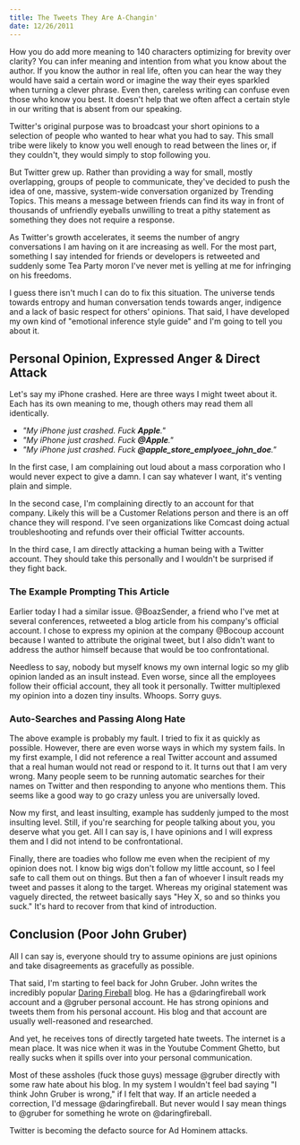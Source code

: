 ```yaml
---
title: The Tweets They Are A-Changin'
date: 12/26/2011
---
```


How you do add more meaning to 140 characters optimizing for brevity over clarity? You can infer meaning and intention from what you know about the author. If you know the author in real life, often you can hear the way they would have said a certain word or imagine the way their eyes sparkled when turning a clever phrase. Even then, careless writing can confuse even those who know you best. It doesn't help that we often affect a certain style in our writing that is absent from our speaking.

Twitter's original purpose was to broadcast your short opinions to a selection of people who wanted to hear what you had to say. This small tribe were likely to know you well enough to read between the lines or, if they couldn't, they would simply to stop following you. 

But Twitter grew up. Rather than providing a way for small, mostly overlapping, groups of people to communicate, they've decided to push the idea of one, massive, system-wide conversation organized by Trending Topics. This means a message between friends can find its way in front of thousands of unfriendly eyeballs unwilling to treat a pithy statement as something they does not require a response.

As Twitter's growth accelerates, it seems the number of angry conversations I am having on it are increasing as well. For the most part, something I say intended for friends or developers is retweeted and suddenly some Tea Party moron I've never met is yelling at me for infringing on his freedoms.

I guess there isn't much I can do to fix this situation. The universe tends towards entropy and human conversation tends towards anger, indigence and a lack of basic respect for others' opinions. That said, I have developed my own kind of "emotional inference style guide" and I'm going to tell you about it.

## Personal Opinion, Expressed Anger & Direct Attack

Let's say my iPhone crashed. Here are three ways I might tweet about it. Each has its own meaning to me, though others may read them all identically.

* *"My iPhone just crashed. Fuck __Apple__."*
* *"My iPhone just crashed. Fuck __@Apple__."*
* *"My iPhone just crashed. Fuck __@apple_store_emplyoee_john_doe__."*

In the first case, I am complaining out loud about a mass corporation who I would never expect to give a damn. I can say whatever I want, it's venting plain and simple.

In the second case, I'm complaining directly to an account for that company. Likely this will be a Customer Relations person and there is an off chance they will respond. I've seen organizations like Comcast doing actual troubleshooting and refunds over their official Twitter accounts.

In the third case, I am directly attacking a human being with a Twitter account. They should take this personally and I wouldn't be surprised if they fight back.

### The Example Prompting This Article

Earlier today I had a similar issue. @BoazSender, a friend who I've met at several conferences, retweeted a blog article from his company's official account. I chose to express my opinion at the company @Bocoup account because I wanted to attribute the original tweet, but I also didn't want to address the author himself because that would be too confrontational.

Needless to say, nobody but myself knows my own internal logic so my  glib opinion landed as an insult instead. Even worse, since all the employees follow their official account, they all took it personally. Twitter multiplexed my opinion into a dozen tiny insults. Whoops. Sorry guys.

### Auto-Searches and Passing Along Hate

The above example is probably my fault. I tried to fix it as quickly as possible. However, there are even worse ways in which my system fails. In my first example, I did not reference a real Twitter account and assumed that a real human would not read or respond to it. It turns out that I am very wrong. Many people seem to be running automatic searches for their names on Twitter and then responding to anyone who mentions them. This seems like a good way to go crazy unless you are universally loved.

Now my first, and least insulting, example has suddenly jumped to the most insulting level. Still, if you're searching for people talking about you, you deserve what you get. All I can say is, I have opinions and I will express them and I did not intend to be confrontational.

Finally, there are toadies who follow me even when the recipient of my opinion does not. I know big wigs don't follow my little account, so I feel safe to call them out on things. But then a fan of whoever I insult reads my tweet and passes it along to the target. Whereas my original statement was vaguely directed, the retweet basically says "Hey X, so and so thinks you suck." It's hard to recover from that kind of introduction.

## Conclusion (Poor John Gruber)

All I can say is, everyone should try to assume opinions are just opinions and take disagreements as gracefully as possible.

That said, I'm starting to feel back for John Gruber. John writes the incredibly popular [Daring Fireball] blog. He has a @daringfireball work account and a @gruber personal account. He has strong opinions and tweets them from his personal account. His blog and that account are usually well-reasoned and researched.

And yet, he receives tons of directly targeted hate tweets. The internet is a mean place. It was nice when it was in the Youtube Comment Ghetto, but really sucks when it spills over into your personal communication.

Most of these assholes (fuck those guys) message @gruber directly with some raw hate about his blog. In my system I wouldn't feel bad saying "I think John Gruber is wrong," if I felt that way. If an article needed a correction, I'd message @daringfireball. But never would I say mean things to @gruber for something he wrote on @daringfireball.

Twitter is becoming the defacto source for Ad Hominem attacks.

[Daring Fireball]: http://daringfireball.net
